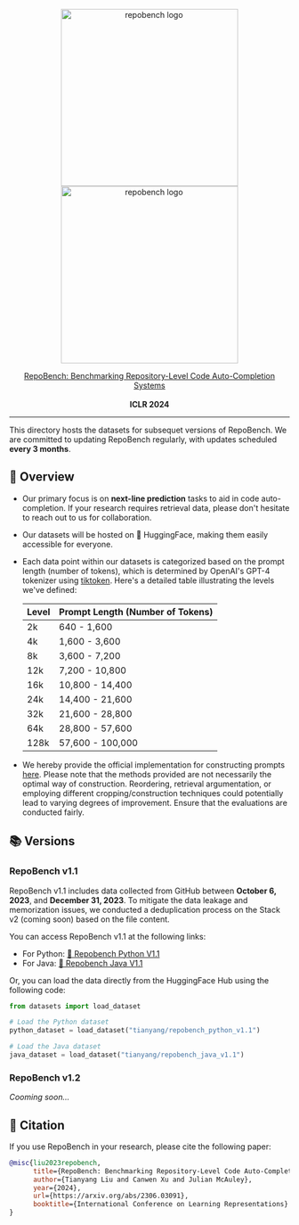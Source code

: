 <p align="center">
  <a href="https://github.com/Leolty/repobench#gh-light-mode-only">
    <img src="../assets/repobench_dark.png" width="318px" alt="repobench logo" />
  </a>
  <a href="https://github.com/Leolty/repobench#gh-dark-mode-only">
    <img src="../assets/repobench_light.png" width="318px" alt="repobench logo" />
  </a>

<p align="center">
  <a href="https://arxiv.org/abs/2306.03091">
    RepoBench: Benchmarking Repository-Level Code Auto-Completion Systems
  </a>
  <br></br>
  <a>
    <b>ICLR 2024</b>
  </a>
</p>

<hr>

This directory hosts the datasets for subsequet versions of RepoBench. We are committed to updating RepoBench regularly, with updates scheduled **every 3 months**.

## 🌇 Overview

- Our primary focus is on **next-line prediction** tasks to aid in code auto-completion. If your research requires retrieval data, please don't hesitate to reach out to us for collaboration.
- Our datasets will be hosted on 🤗 HuggingFace, making them easily accessible for everyone.
- Each data point within our datasets is categorized based on the prompt length (number of tokens), which is determined by OpenAI's GPT-4 tokenizer using [tiktoken](https://github.com/openai/tiktoken). Here's a detailed table illustrating the levels we've defined:

  | Level | Prompt Length (Number of Tokens) |
  |-------|------------------------|
  | 2k    | 640 - 1,600            |
  | 4k    | 1,600 - 3,600          |
  | 8k    | 3,600 - 7,200          |
  | 12k   | 7,200 - 10,800         |
  | 16k   | 10,800 - 14,400        |
  | 24k   | 14,400 - 21,600        |
  | 32k   | 21,600 - 28,800        |
  | 64k   | 28,800 - 57,600        |
  | 128k  | 57,600 - 100,000       |

- We hereby provide the official implementation for constructing prompts [here](https://github.com/Leolty/repobench/blob/53c1c55ad9e6d97d2b60dd2c9548ed1cd463b6a5/data/utils.py#L3). Please note that the methods provided are not necessarily the optimal way of construction. Reordering, retrieval argumentation, or employing different cropping/construction techniques could potentially lead to varying degrees of improvement. Ensure that the evaluations are conducted fairly.

## 📚 Versions

### RepoBench v1.1

RepoBench v1.1 includes data collected from GitHub between **October 6, 2023**, and **December 31, 2023**. To mitigate the data leakage and memorization issues, we conducted a deduplication process on the Stack v2 (coming soon) based on the file content.

You can access RepoBench v1.1 at the following links:

- For Python: [🤗 Repobench Python V1.1](https://huggingface.co/datasets/tianyang/repobench_python_v1.1)
- For Java: [🤗 Repobench Java V1.1](https://huggingface.co/datasets/tianyang/repobench_java_v1.1)

Or, you can load the data directly from the HuggingFace Hub using the following code:

```python
from datasets import load_dataset

# Load the Python dataset
python_dataset = load_dataset("tianyang/repobench_python_v1.1")

# Load the Java dataset
java_dataset = load_dataset("tianyang/repobench_java_v1.1")
```

### RepoBench v1.2

*Cooming soon...*

## 📝 Citation

If you use RepoBench in your research, please cite the following paper:

```bibtex
@misc{liu2023repobench,
      title={RepoBench: Benchmarking Repository-Level Code Auto-Completion Systems}, 
      author={Tianyang Liu and Canwen Xu and Julian McAuley},
      year={2024},
      url={https://arxiv.org/abs/2306.03091},
      booktitle={International Conference on Learning Representations}
}
```
